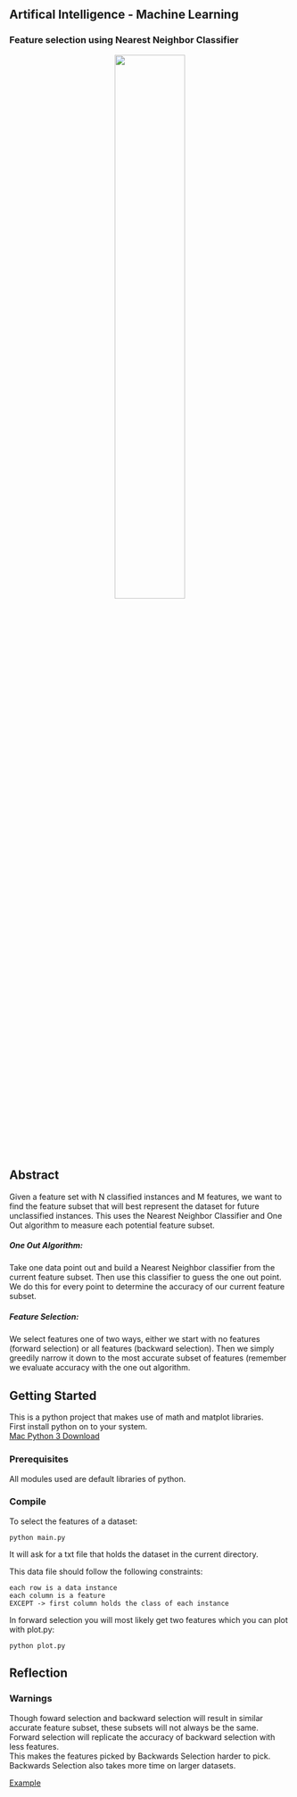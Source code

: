 ## Artifical Intelligence - Machine Learning

### Feature selection using Nearest Neighbor Classifier

<div align="center">
<img src="https://github.com/athom031/Artificial_Intelligence/blob/master/FeatureSelectionNN/feature_selection_example/80_features_3_5.png" width = "50%"/> 
</div><br/>


## Abstract

Given a feature set with N classified instances and M features, we want to find the feature subset that will best represent the dataset for future unclassified instances. This uses the Nearest Neighbor Classifier and One Out algorithm to measure each potential feature subset.
##### One Out Algorithm: 
Take one data point out and build a Nearest Neighbor classifier from the current feature subset. Then use this classifier to guess the one out point. We do this for every point to determine the accuracy of our current feature subset.
##### Feature Selection:
We select features one of two ways, either we start with no features (forward selection) or all features (backward selection). Then we simply greedily narrow it down to the most accurate subset of features (remember we evaluate accuracy with the one out algorithm.

## Getting Started

This is a python project that makes use of math and matplot libraries.<br/>
First install python on to your system. <br/>
[Mac Python 3 Download](https://opensource.com/article/19/5/python-3-default-mac#what-to-do)


### Prerequisites

All modules used are default libraries of python.

### Compile

To select the features of a dataset:
```
python main.py
```	
It will ask for a txt file that holds the dataset in the current directory. <br/>

This data file should follow the following constraints: <br/>
``` 
each row is a data instance
each column is a feature
EXCEPT -> first column holds the class of each instance
``` 
In forward selection you will most likely get two features which you can plot with plot.py:
```
python plot.py
```

## Reflection

### Warnings

Though foward selection and backward selection will result in similar accurate feature subset, these subsets will not always be the same. <br/>
Forward selection will replicate the accuracy of backward selection with less features. <br/>
This makes the features picked by Backwards Selection harder to pick. <br/>
Backwards Selection also takes more time on larger datasets. 

[Example]("youtube.com")
